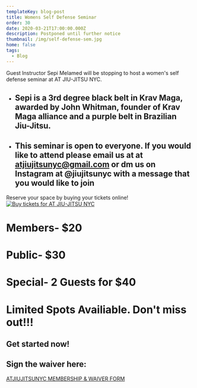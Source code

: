 ```yaml
---
templateKey: blog-post
title: Womens Self Defense Seminar
order: 30
date: 2020-03-21T17:00:00.000Z
description: Postponed until further notice
thumbnail: /img/self-defense-sem.jpg
home: false
tags:
  - Blog
---
```

Guest Instructor Sepi Melamed will be stopping to host a women's self defense seminar at AT JIU-JITSU NYC.

* ## Sepi is a 3rd degree black belt in Krav Maga, awarded by John Whitman, founder of Krav Maga alliance and a purple belt in Brazilian Jiu-Jitsu.
* ## This seminar is open to everyone. If you would like to attend please email us at at atjiujitsunyc@gmail.com or dm us on Instagram at @jiujitsunyc with a message that you would like to join

Reserve your space by buying your tickets online!<br>
<a href="https://buytickets.at/atjiujitsunyc" title="Buy tickets for AT JIU-JITSU NYC"><img src="https://app.tickettailor.com/images/btns/bt_re.gif" alt="Buy tickets for AT JIU-JITSU NYC" /></a>

# Members- $20

# Public- $30

# Special- 2 Guests for $40

# Limited Spots Availiable. Don't miss out!!!

## Get started now!

## Sign the waiver here:

<a
            href="javascript:void(
        window.open(
          'https://form.jotform.com/atjiujitsudev/studio-membership',
          'blank',
          'scrollbars=yes,
          toolbar=no,
          width=700,
          height=500'
        )
      )
    "
          >
ATJIUJITSUNYC MEMBERSHIP & WAIVER FORM
</a>

<br>
